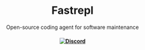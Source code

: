 <h1 align="center">Fastrepl</h1>
<p align="center">Open-source coding agent for software maintenance</p>
<h4 align="center">
    <a href="https://discord.gg/Y8bJkzuQZU" target="_blank">
        <img src="https://img.shields.io/static/v1?label=Chat%20on&message=Discord&color=blue&logo=Discord&style=flat" alt="Discord">
    </a>
</h4>
